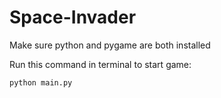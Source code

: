 # Space-Invader

Make sure python and pygame are both installed

Run this command in terminal to start game:
```
python main.py
```
